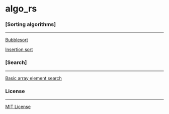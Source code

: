 # algo_rs


### [Sorting algorithms]
<hr>

[Bubblesort](Bubblesort)

[Insertion sort]()

### [Search]
<hr>

[Basic  array element search]()

### License
<hr>

[MIT License](LICENSE)